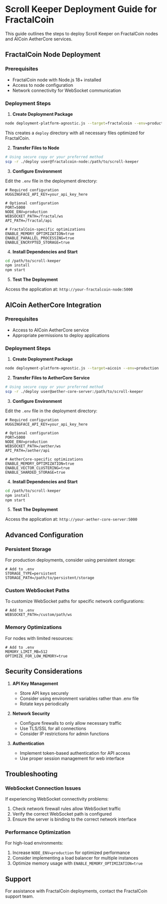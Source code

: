 # Scroll Keeper Deployment Guide for FractalCoin

This guide outlines the steps to deploy Scroll Keeper on FractalCoin nodes and AICoin AetherCore services.

## FractalCoin Node Deployment

### Prerequisites
- FractalCoin node with Node.js 18+ installed
- Access to node configuration
- Network connectivity for WebSocket communication

### Deployment Steps

1. **Create Deployment Package**

```bash
node deployment-platform-agnostic.js --target=fractalcoin --env=production
```

This creates a `deploy` directory with all necessary files optimized for FractalCoin.

2. **Transfer Files to Node**

```bash
# Using secure copy or your preferred method
scp -r ./deploy user@fractalcoin-node:/path/to/scroll-keeper
```

3. **Configure Environment**

Edit the `.env` file in the deployment directory:

```
# Required configuration
HUGGINGFACE_API_KEY=your_api_key_here

# Optional configuration
PORT=5000
NODE_ENV=production
WEBSOCKET_PATH=/fractal/ws
API_PATH=/fractal/api

# FractalCoin-specific optimizations
ENABLE_MEMORY_OPTIMIZATION=true
ENABLE_PARALLEL_PROCESSING=true
ENABLE_ENCRYPTED_STORAGE=true
```

4. **Install Dependencies and Start**

```bash
cd /path/to/scroll-keeper
npm install
npm start
```

5. **Test The Deployment**

Access the application at: `http://your-fractalcoin-node:5000`

## AICoin AetherCore Integration

### Prerequisites
- Access to AICoin AetherCore service
- Appropriate permissions to deploy applications

### Deployment Steps

1. **Create Deployment Package**

```bash
node deployment-platform-agnostic.js --target=aicoin --env=production
```

2. **Transfer Files to AetherCore Service**

```bash
# Using secure copy or your preferred method
scp -r ./deploy user@aether-core-server:/path/to/scroll-keeper
```

3. **Configure Environment**

Edit the `.env` file in the deployment directory:

```
# Required configuration
HUGGINGFACE_API_KEY=your_api_key_here

# Optional configuration
PORT=5000
NODE_ENV=production
WEBSOCKET_PATH=/aether/ws
API_PATH=/aether/api

# AetherCore-specific optimizations
ENABLE_MEMORY_OPTIMIZATION=true
ENABLE_VECTOR_CLUSTERING=true
ENABLE_SHARDED_STORAGE=true
```

4. **Install Dependencies and Start**

```bash
cd /path/to/scroll-keeper
npm install
npm start
```

5. **Test The Deployment**

Access the application at: `http://your-aether-core-server:5000`

## Advanced Configuration

### Persistent Storage

For production deployments, consider using persistent storage:

```
# Add to .env
STORAGE_TYPE=persistent
STORAGE_PATH=/path/to/persistent/storage
```

### Custom WebSocket Paths

To customize WebSocket paths for specific network configurations:

```
# Add to .env
WEBSOCKET_PATH=/custom/path/ws
```

### Memory Optimizations

For nodes with limited resources:

```
# Add to .env
MEMORY_LIMIT_MB=512
OPTIMIZE_FOR_LOW_MEMORY=true
```

## Security Considerations

1. **API Key Management**
   - Store API keys securely
   - Consider using environment variables rather than .env file
   - Rotate keys periodically

2. **Network Security**
   - Configure firewalls to only allow necessary traffic
   - Use TLS/SSL for all connections
   - Consider IP restrictions for admin functions

3. **Authentication**
   - Implement token-based authentication for API access
   - Use proper session management for web interface

## Troubleshooting

### WebSocket Connection Issues

If experiencing WebSocket connectivity problems:

1. Check network firewall rules allow WebSocket traffic
2. Verify the correct WebSocket path is configured
3. Ensure the server is binding to the correct network interface

### Performance Optimization

For high-load environments:

1. Increase `NODE_ENV=production` for optimized performance
2. Consider implementing a load balancer for multiple instances
3. Optimize memory usage with `ENABLE_MEMORY_OPTIMIZATION=true`

## Support

For assistance with FractalCoin deployments, contact the FractalCoin support team.